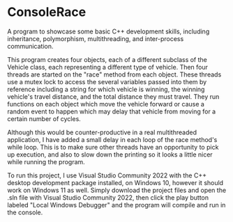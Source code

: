 # ConsoleRace
A program to showcase some basic C++ development skills, including inheritance, polymorphism, 
multithreading, and inter-process communication.

This program creates four objects, each of a different subclass of the Vehicle class, each
representing a different type of vehicle. Then four threads are started on the "race" method
from each object. These threads use a mutex lock to access the several variables passed
into them by reference including a string for which vehicle is winning, the winning
vehicle's travel distance, and the total distance they must travel. They run functions on
each object which move the vehicle forward or cause a random event to happen which may delay
that vehicle from moving for a certain number of cycles.

Although this would be counter-productive in a real multithreaded application, I have added a small
delay in each loop of the race method's while loop. This is to make sure other threads have an
opportunity to pick up execution, and also to slow down the printing so it looks a little nicer
while running the program.

To run this project, I use Visual Studio Community 2022 with the C++ desktop development package
installed, on Windows 10, however it should work on Windows 11 as well. Simply download the project
files and open the .sln file with Visual Studio Community 2022, then click the play button labeled
"Local Windows Debugger" and the program will compile and run in the console.
